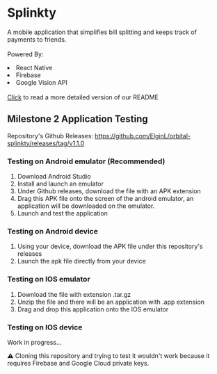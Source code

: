 # Splinkty
A mobile application that simplifies bill splitting and keeps track of payments to friends.<br/><br/>
Powered By:
<li>React Native</li>
<li>Firebase</li>
<li>Google Vision API</li>
<br/>
<a href="https://docs.google.com/document/d/1SlQsbSLH2CgwTS_Y1v8dfrqgjovoPbgwGx44P9LKwko/edit?usp=sharing">Click</a> to read a more detailed version of our README

## Milestone 2 Application Testing
Repository's Github Releases: https://github.com/ElginL/orbital-splinkty/releases/tag/v1.1.0
### Testing on Android emulator (Recommended)
1) Download Android Studio
2) Install and launch an emulator
3) Under Github releases, download the file with an APK extension
4) Drag this APK file onto the screen of the android emulator, an application will be downloaded on the emulator. 
5) Launch and test the application

### Testing on Android device
1) Using your device, download the APK file under this repository's releases
2) Launch the apk file directly from your device

### Testing on IOS emulator
1) Download the file with extension .tar.gz
2) Unzip the file and there will be an application with .app extension
3) Drag and drop this application onto the IOS emulator

### Testing on IOS device
Work in progress...

:warning: Cloning this repository and trying to test it wouldn't work because it requires Firebase and Google Cloud private keys.
